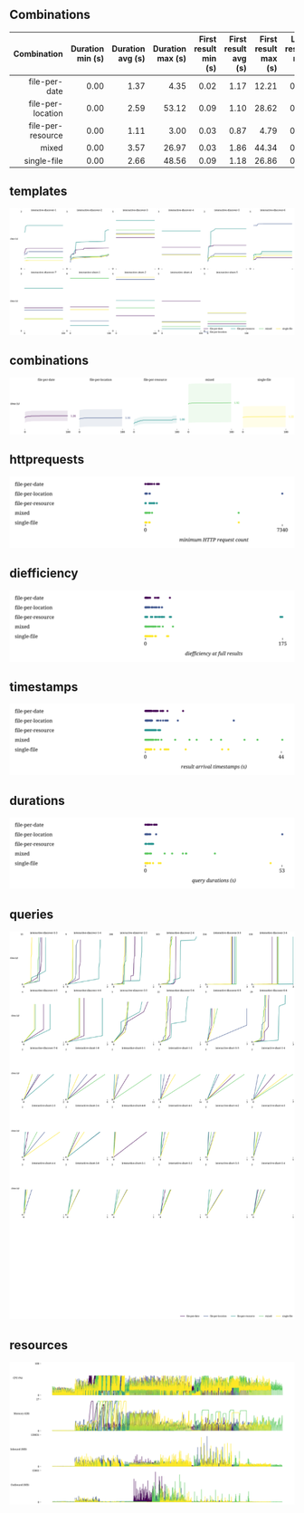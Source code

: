 ## Combinations

| Combination | Duration min (s) | Duration avg (s) | Duration max (s) | First result min (s) | First result avg (s) | First result max (s) | Last result min (s) | Last result avg (s) | Last result max (s) | dieff@full min | dieff@full avg | dieff@full max | HTTP requests | CPU-seconds (%) | GB-seconds | Network ingress (GB) | Network egress (GB) | Total results | Queries faster than baseline | Queries slower than baseline | Queries finished |
| -: | -: | -: | -: | -: | -: | -: | -: | -: | -: | -: | -: | -: | -: | -: | -: | -: | -: | -: | -: | -: | -: |
| file-per-date | 0.00 | 1.37 | 4.35 | 0.02 | 1.17 | 12.21 | 0.02 | 1.26 | 12.21 | 0.01 | 1.50 | 31.25 | 223 | 278965 | 73651 | 25 | 3 | 742 | 0 | 0 | 60 / 75 |
| file-per-location | 0.00 | 2.59 | 53.12 | 0.09 | 1.10 | 28.62 | 0.09 | 1.16 | 28.62 | 0.05 | 1.77 | 21.19 | 376 | 327037 | 120483 | 62 | 2 | 742 | 0 | 0 | 56 / 75 |
| file-per-resource | 0.00 | 1.11 | 3.00 | 0.03 | 0.87 | 4.79 | 0.03 | 1.08 | 4.79 | 0.01 | 5.93 | 174.55 | 206 | 160723 | 22746 | 11 | 1 | 742 | 0 | 0 | 46 / 75 |
| mixed | 0.00 | 3.57 | 26.97 | 0.03 | 1.86 | 44.34 | 0.03 | 1.92 | 44.34 | 0.01 | 1.92 | 35.11 | 414 | 409347 | 178520 | 39 | 3 | 742 | 0 | 0 | 61 / 75 |
| single-file | 0.00 | 2.66 | 48.56 | 0.09 | 1.18 | 26.86 | 0.09 | 1.22 | 26.86 | 0.04 | 1.59 | 29.19 | 290 | 362504 | 157650 | 71 | 2 | 742 | 0 | 0 | 58 / 75 |

## templates

![templates](templates.svg)

## combinations

![combinations](combinations.svg)

## httprequests

![httprequests](httprequests.svg)

## diefficiency

![diefficiency](diefficiency.svg)

## timestamps

![timestamps](timestamps.svg)

## durations

![durations](durations.svg)

## queries

![queries](queries.svg)

## resources

![resources](resources.svg)

